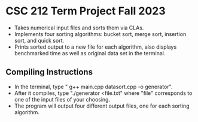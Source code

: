 # CSC 212 Term Project Fall 2023
- Takes numerical input files and sorts them via CLAs.
- Implements four sorting algorithms: bucket sort, merge sort, insertion sort, and quick sort.
- Prints sorted output to a new file for each algorithm, also displays benchmarked time as well as original data set in the terminal.

## Compiling Instructions
- In the terminal, type " g++ main.cpp datasort.cpp -o generator".
- After it compiles, type "./generator <file.txt" where "file" corresponds to one of the input files of your choosing.
- The program will output four different output files, one for each sorting algorithm.

